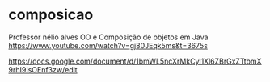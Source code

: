 # composicao


Professor nélio alves
OO e Composição de objetos em Java
https://www.youtube.com/watch?v=gj80JEqk5ms&t=3675s

https://docs.google.com/document/d/1bmWL5ncXrMkCyi1Xl6ZBrGxZTtbmX9rhI9IsOEnf3zw/edit

